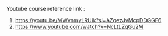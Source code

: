 Youtube course reference link : 
1. https://youtu.be/MWvnmyLRUik?si=AZqezJvMcpDDGGF6
2. https://www.youtube.com/watch?v=NcLtLZqGu2M
